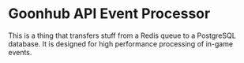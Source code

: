 # Goonhub API Event Processor

This is a thing that transfers stuff from a Redis queue to a PostgreSQL database. It is designed
for high performance processing of in-game events.
